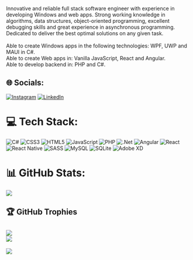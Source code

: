 Innovative and reliable full stack software engineer with experience in developing Windows and web apps. Strong working knowledge in algorithms, data structures, object-oriented programming, excellent debugging skills and great experience in asynchronous programming. Dedicated to deliver the best optimal solutions on any given task.<br /><br />
Able to create Windows apps in the following technologies: WPF, UWP and MAUI in C#.<br />
Able to create Web apps in: Vanilla JavaScript, React and Angular.<br />
Able to develop backend in: PHP and C#.<br />

## 🌐 Socials:
[![Instagram](https://img.shields.io/badge/Instagram-%23E4405F.svg?logo=Instagram&logoColor=white)](https://instagram.com/majidaburmelah) [![LinkedIn](https://img.shields.io/badge/LinkedIn-%230077B5.svg?logo=linkedin&logoColor=white)](https://linkedin.com/in/majidaburmila) 

# 💻 Tech Stack:
![C#](https://img.shields.io/badge/c%23-%23239120.svg?style=for-the-badge&logo=c-sharp&logoColor=white) ![CSS3](https://img.shields.io/badge/css3-%231572B6.svg?style=for-the-badge&logo=css3&logoColor=white) ![HTML5](https://img.shields.io/badge/html5-%23E34F26.svg?style=for-the-badge&logo=html5&logoColor=white) ![JavaScript](https://img.shields.io/badge/javascript-%23323330.svg?style=for-the-badge&logo=javascript&logoColor=%23F7DF1E) ![PHP](https://img.shields.io/badge/php-%23777BB4.svg?style=for-the-badge&logo=php&logoColor=white) ![.Net](https://img.shields.io/badge/.NET-5C2D91?style=for-the-badge&logo=.net&logoColor=white) ![Angular](https://img.shields.io/badge/angular-%23DD0031.svg?style=for-the-badge&logo=angular&logoColor=white) ![React](https://img.shields.io/badge/react-%2320232a.svg?style=for-the-badge&logo=react&logoColor=%2361DAFB) ![React Native](https://img.shields.io/badge/react_native-%2320232a.svg?style=for-the-badge&logo=react&logoColor=%2361DAFB) ![SASS](https://img.shields.io/badge/SASS-hotpink.svg?style=for-the-badge&logo=SASS&logoColor=white) ![MySQL](https://img.shields.io/badge/mysql-%2300f.svg?style=for-the-badge&logo=mysql&logoColor=white) ![SQLite](https://img.shields.io/badge/sqlite-%2307405e.svg?style=for-the-badge&logo=sqlite&logoColor=white) ![Adobe XD](https://img.shields.io/badge/Adobe%20XD-470137?style=for-the-badge&logo=Adobe%20XD&logoColor=#FF61F6)
# 📊 GitHub Stats:
![](https://github-readme-streak-stats.herokuapp.com/?user=MajidAbuRmelah&theme=dark&hide_border=false)<br/>

## 🏆 GitHub Trophies
![](https://github-profile-trophy.vercel.app/?username=MajidAbuRmelah&theme=discord&no-frame=false&no-bg=true&margin-w=4)
<br />
![](https://quotes-github-readme.vercel.app/api?type=horizontal&theme=tokyonight)
---
[![](https://visitcount.itsvg.in/api?id=MajidAbuRmelah&icon=5&color=1)](https://visitcount.itsvg.in)
